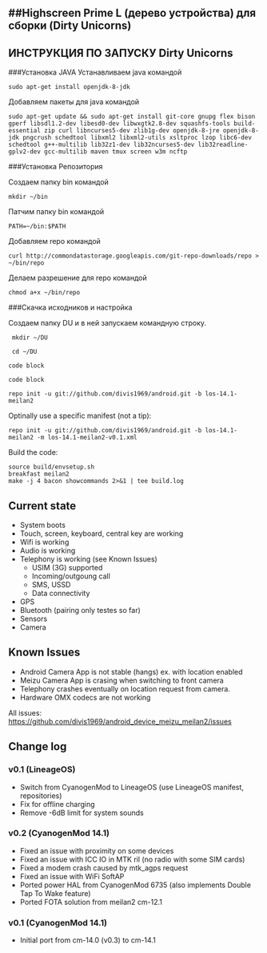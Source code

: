 ##Highscreen Prime L (дерево устройства) для сборки (Dirty Unicorns)
---------------
ИНСТРУКЦИЯ ПО ЗАПУСКУ Dirty Unicorns
---------------

###Установка JAVA
Устанавливаем java командой
```
sudo apt-get install openjdk-8-jdk
```
Добавляем пакеты для java командой
```
sudo apt-get update && sudo apt-get install git-core gnupg flex bison gperf libsdl1.2-dev libesd0-dev libwxgtk2.8-dev squashfs-tools build-essential zip curl libncurses5-dev zlib1g-dev openjdk-8-jre openjdk-8-jdk pngcrush schedtool libxml2 libxml2-utils xsltproc lzop libc6-dev schedtool g++-multilib lib32z1-dev lib32ncurses5-dev lib32readline-gplv2-dev gcc-multilib maven tmux screen w3m ncftp
```
###Установка Репозитория

Создаем папку bin командой

```
mkdir ~/bin
```
Патчим папку bin командой
```
PATH=~/bin:$PATH
```
Добавляем repo командой
```
curl http://commondatastorage.googleapis.com/git-repo-downloads/repo > ~/bin/repo
```
Делаем разрешение для repo командой
```
chmod a+x ~/bin/repo
```
###Скачка исходников и настройка

Создаем папку DU и в ней запускаем командную строку. 

```
 mkdir ~/DU

 cd ~/DU
```

```
code block
```


```
code block
```


















    repo init -u git://github.com/divis1969/android.git -b los-14.1-meilan2

Optinally use a specific manifest (not a tip):

    repo init -u git://github.com/divis1969/android.git -b los-14.1-meilan2 -m los-14.1-meilan2-v0.1.xml

Build the code:

    source build/envsetup.sh
    breakfast meilan2
    make -j 4 bacon showcommands 2>&1 | tee build.log

Current state
-------------

- System boots
- Touch, screen, keyboard, central key are working
- Wifi is working
- Audio is working
- Telephony is working (see Known Issues)
    - USIM (3G) supported
    - Incoming/outgoung call
    - SMS, USSD
    - Data connectivity
- GPS
- Bluetooth (pairing only testes so far)
- Sensors
- Camera

Known Issues
-------------
- Android Camera App is not stable (hangs) ex. with location enabled
- Meizu Camera App is crasing when switching to front camera
- Telephony crashes eventually on location request from camera. 
- Hardware OMX codecs are not working

All issues: https://github.com/divis1969/android_device_meizu_meilan2/issues

Change log
----------

### v0.1 (LineageOS)
- Switch from CyanogenMod to LineageOS (use LineageOS manifest, repositories)
- Fix for offline charging
- Remove -6dB limit for system sounds

### v0.2 (CyanogenMod 14.1)
- Fixed an issue with proximity on some devices
- Fixed an issue with ICC IO in MTK ril (no radio with some SIM cards)
- Fixed a modem crash caused by mtk_agps request
- Fixed an issue with WiFi SoftAP
- Ported power HAL from CyanogenMod 6735 (also implements Double Tap To Wake feature)
- Ported FOTA solution from meilan2 cm-12.1

### v0.1 (CyanogenMod 14.1)
- Initial port from cm-14.0 (v0.3) to cm-14.1

